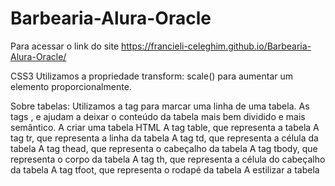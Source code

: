 # Barbearia-Alura-Oracle
Para acessar o link do site https://francieli-celeghim.github.io/Barbearia-Alura-Oracle/

CSS3
Utilizamos a propriedade transform: scale() para aumentar um elemento proporcionalmente.

Sobre tabelas: Utilizamos a tag <tr> para marcar uma linha de uma tabela.
As tags <thead>, <tbody> e <tfoot> ajudam a deixar o conteúdo da tabela mais bem dividido e mais semântico.
A criar uma tabela HTML
A tag table, que representa a tabela
A tag tr, que representa a linha da tabela
A tag td, que representa a célula da tabela
A tag thead, que representa o cabeçalho da tabela
A tag tbody, que representa o corpo da tabela
A tag th, que representa a célula do cabeçalho da tabela
A tag tfoot, que representa o rodapé da tabela
A estilizar a tabela
